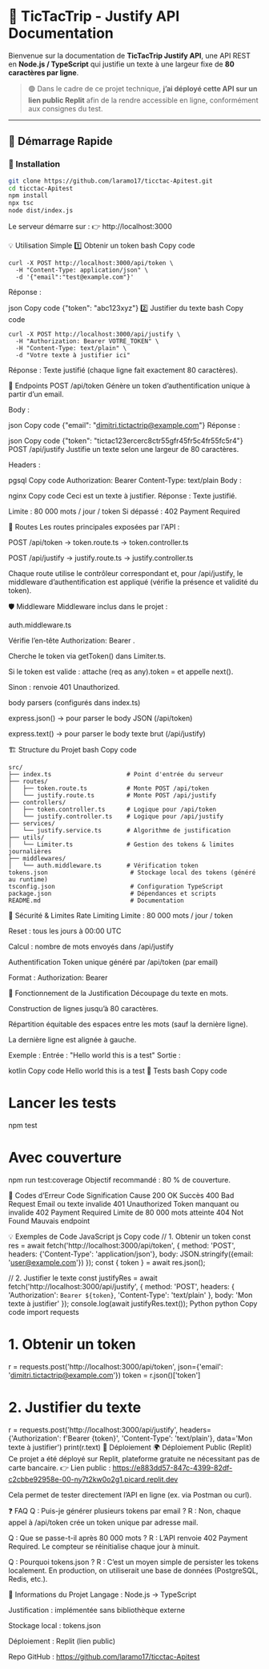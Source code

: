 # 📖 TicTacTrip - Justify API Documentation

Bienvenue sur la documentation de **TicTacTrip Justify API**, une API REST en **Node.js / TypeScript** qui justifie un texte à une largeur fixe de **80 caractères par ligne**.

> 🟢 Dans le cadre de ce projet technique, **j’ai déployé cette API sur un lien public Replit** afin de la rendre accessible en ligne, conformément aux consignes du test.

---

## 🚀 Démarrage Rapide

### 🔧 Installation

```bash
git clone https://github.com/laramo17/ticctac-Apitest.git
cd ticctac-Apitest
npm install
npx tsc
node dist/index.js
```
Le serveur démarre sur :
👉 http://localhost:3000

💡 Utilisation Simple
1️⃣ Obtenir un token
bash
Copy code
```
curl -X POST http://localhost:3000/api/token \
  -H "Content-Type: application/json" \
  -d '{"email":"test@example.com"}'
```
Réponse :

json
Copy code
{"token": "abc123xyz"}
2️⃣ Justifier du texte
bash
Copy code
```
curl -X POST http://localhost:3000/api/justify \
  -H "Authorization: Bearer VOTRE_TOKEN" \
  -H "Content-Type: text/plain" \
  -d "Votre texte à justifier ici"
```
Réponse :
Texte justifié (chaque ligne fait exactement 80 caractères).

📡 Endpoints
POST /api/token
Génère un token d’authentification unique à partir d’un email.

Body :

json
Copy code
{"email": "dimitri.tictactrip@example.com"}
Réponse :

json
Copy code
{"token": "tictac123ercerc8ctr55gfr45fr5c4fr55fc5r4"}
POST /api/justify
Justifie un texte selon une largeur de 80 caractères.

Headers :

pgsql
Copy code
Authorization: Bearer <token>
Content-Type: text/plain
Body :

nginx
Copy code
Ceci est un texte à justifier.
Réponse :
Texte justifié.

Limite : 80 000 mots / jour / token
Si dépassé : 402 Payment Required

🔀 Routes
Les routes principales exposées par l'API :

POST /api/token → token.route.ts → token.controller.ts

POST /api/justify → justify.route.ts → justify.controller.ts

Chaque route utilise le contrôleur correspondant et, pour /api/justify, le middleware d’authentification est appliqué (vérifie la présence et validité du token).

🛡 Middleware
Middleware inclus dans le projet :

auth.middleware.ts

Vérifie l’en-tête Authorization: Bearer <token>.

Cherche le token via getToken() dans Limiter.ts.

Si le token est valide : attache (req as any).token = <token> et appelle next().

Sinon : renvoie 401 Unauthorized.

body parsers (configurés dans index.ts)

express.json() → pour parser le body JSON (/api/token)

express.text() → pour parser le body texte brut (/api/justify)

🏗️ Structure du Projet
bash
Copy code
```
src/
├── index.ts                     # Point d'entrée du serveur
├── routes/
│   ├── token.route.ts           # Monte POST /api/token
│   └── justify.route.ts         # Monte POST /api/justify
├── controllers/
│   ├── token.controller.ts      # Logique pour /api/token
│   └── justify.controller.ts    # Logique pour /api/justify
├── services/
│   └── justify.service.ts       # Algorithme de justification
├── utils/
│   └── Limiter.ts               # Gestion des tokens & limites journalières
├── middlewares/
│   └── auth.middleware.ts       # Vérification token
tokens.json                       # Stockage local des tokens (généré au runtime)
tsconfig.json                     # Configuration TypeScript
package.json                      # Dépendances et scripts
README.md                         # Documentation
```
🔐 Sécurité & Limites
Rate Limiting
Limite : 80 000 mots / jour / token

Reset : tous les jours à 00:00 UTC

Calcul : nombre de mots envoyés dans /api/justify

Authentification
Token unique généré par /api/token (par email)

Format : Authorization: Bearer <token>

🧮 Fonctionnement de la Justification
Découpage du texte en mots.

Construction de lignes jusqu’à 80 caractères.

Répartition équitable des espaces entre les mots (sauf la dernière ligne).

La dernière ligne est alignée à gauche.

Exemple :
Entrée : "Hello world this is a test"
Sortie :

kotlin
Copy code
Hello          world          this          is          a          test
🧪 Tests
bash
Copy code
# Lancer les tests
npm test

# Avec couverture
npm run test:coverage
Objectif recommandé : 80 % de couverture.

🧾 Codes d’Erreur
Code	Signification	Cause
200	OK	Succès
400	Bad Request	Email ou texte invalide
401	Unauthorized	Token manquant ou invalide
402	Payment Required	Limite de 80 000 mots atteinte
404	Not Found	Mauvais endpoint

💡 Exemples de Code
JavaScript
js
Copy code
// 1. Obtenir un token
const res = await fetch('http://localhost:3000/api/token', {
  method: 'POST',
  headers: {'Content-Type': 'application/json'},
  body: JSON.stringify({email: 'user@example.com'})
});
const { token } = await res.json();

// 2. Justifier le texte
const justifyRes = await fetch('http://localhost:3000/api/justify', {
  method: 'POST',
  headers: {
    'Authorization': `Bearer ${token}`,
    'Content-Type': 'text/plain'
  },
  body: 'Mon texte à justifier'
});
console.log(await justifyRes.text());
Python
python
Copy code
import requests

# 1. Obtenir un token
r = requests.post('http://localhost:3000/api/token', json={'email': 'dimitri.tictactrip@example.com'})
token = r.json()['token']

# 2. Justifier du texte
r = requests.post('http://localhost:3000/api/justify',
                  headers={'Authorization': f'Bearer {token}', 'Content-Type': 'text/plain'},
                  data='Mon texte à justifier')
print(r.text)
🚢 Déploiement
🌍 Déploiement Public (Replit)
Ce projet a été déployé sur Replit, plateforme gratuite ne nécessitant pas de carte bancaire.
👉 Lien public : https://e883dd57-847c-4399-82df-c2cbbe92958e-00-ny7t2kw0o2g1.picard.replit.dev

Cela permet de tester directement l’API en ligne (ex. via Postman ou curl).

❓ FAQ
Q : Puis-je générer plusieurs tokens par email ?
R : Non, chaque appel à /api/token crée un token unique par adresse mail.

Q : Que se passe-t-il après 80 000 mots ?
R : L’API renvoie 402 Payment Required. Le compteur se réinitialise chaque jour à minuit.

Q : Pourquoi tokens.json ?
R : C’est un moyen simple de persister les tokens localement.
En production, on utiliserait une base de données (PostgreSQL, Redis, etc.).

🧾 Informations du Projet
Langage : Node.js → TypeScript

Justification : implémentée sans bibliothèque externe

Stockage local : tokens.json

Déploiement : Replit (lien public)

Repo GitHub : https://github.com/laramo17/ticctac-Apitest
